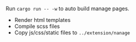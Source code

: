 Run `cargo run -- -w` to auto build manage pages.

- Render html templates
- Compile scss files
- Copy js/css/static files to `../extension/nanage`
